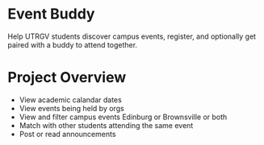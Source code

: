 # Event Buddy
Help UTRGV students discover campus events, register, and optionally get paired with a buddy to attend together.


# Project Overview
- View academic calandar dates
- View events being held by orgs
- View and filter campus events Edinburg or Brownsville or both
- Match with other students attending the same event
- Post or read announcements

